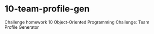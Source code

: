 # 10-team-profile-gen
Challenge homework 10 Object-Oriented Programming Challenge: Team Profile Generator
